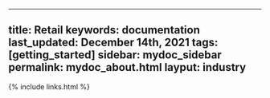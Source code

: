 
  ---
  title: Retail
  keywords: documentation
  last_updated: December 14th, 2021
  tags: [getting_started]
  sidebar: mydoc_sidebar
  permalink: mydoc_about.html
  layput: industry
  ---

  {% include links.html %}

  